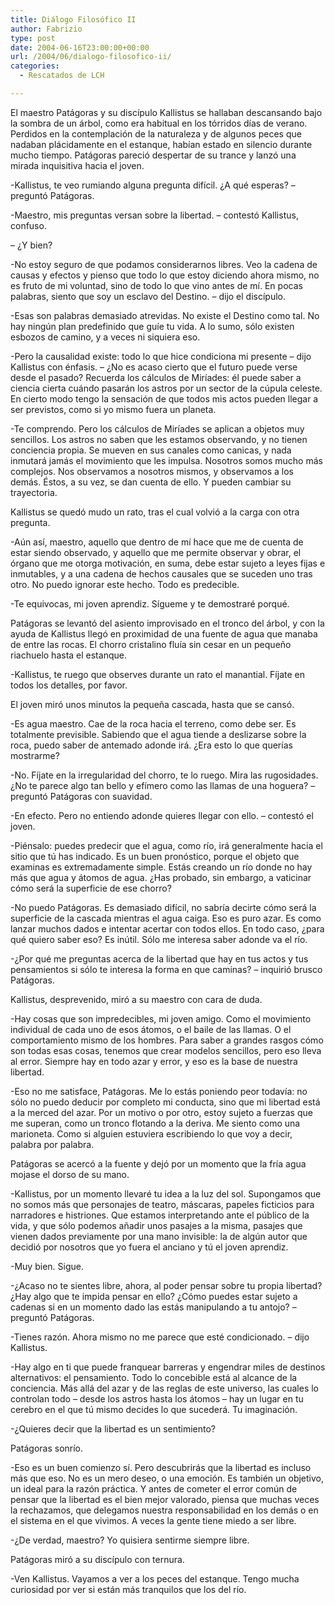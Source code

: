 ```yaml
---
title: Diálogo Filosófico II
author: Fabrizio
type: post
date: 2004-06-16T23:00:00+00:00
url: /2004/06/dialogo-filosofico-ii/
categories:
  - Rescatados de LCH

---
```

El maestro Patágoras y su discípulo Kallistus se hallaban descansando bajo la sombra de un árbol, como era habitual en los tórridos días de verano. Perdidos en la contemplación de la naturaleza y de algunos peces que nadaban plácidamente en el estanque, habían estado en silencio durante mucho tiempo. Patágoras pareció despertar de su trance y lanzó una mirada inquisitiva hacia el joven.

-Kallistus, te veo rumiando alguna pregunta difícil. ¿A qué esperas? &#8211; preguntó Patágoras.

-Maestro, mis preguntas versan sobre la libertad. &#8211; contestó Kallistus, confuso.

&#8211; ¿Y bien?

-No estoy seguro de que podamos considerarnos libres. Veo la cadena de causas y efectos y pienso que todo lo que estoy diciendo ahora mismo, no es fruto de mi voluntad, sino de todo lo que vino antes de mí. En pocas palabras, siento que soy un esclavo del Destino. &#8211; dijo el discípulo.

-Esas son palabras demasiado atrevidas. No existe el Destino como tal. No hay ningún plan predefinido que guíe tu vida. A lo sumo, sólo existen esbozos de camino, y a veces ni siquiera eso. 

-Pero la causalidad existe: todo lo que hice condiciona mi presente &#8211; dijo Kallistus con énfasis. &#8211; ¿No es acaso cierto que el futuro puede verse desde el pasado? Recuerda los cálculos de Miríades: él puede saber a ciencia cierta cuándo pasarán los astros por un sector de la cúpula celeste. En cierto modo tengo la sensación de que todos mis actos pueden llegar a ser previstos, como si yo mismo fuera un planeta.

-Te comprendo. Pero los cálculos de Miríades se aplican a objetos muy sencillos. Los astros no saben que les estamos observando, y no tienen conciencia propia. Se mueven en sus canales como canicas, y nada inmutará jamás el movimiento que les impulsa. Nosotros somos mucho más complejos. Nos observamos a nosotros mismos, y observamos a los demás. Éstos, a su vez, se dan cuenta de ello. Y pueden cambiar su trayectoria.

Kallistus se quedó mudo un rato, tras el cual volvió a la carga con otra pregunta.

-Aún así, maestro, aquello que dentro de mí hace que me de cuenta de estar siendo observado, y aquello que me permite observar y obrar, el órgano que me otorga motivación, en suma, debe estar sujeto a leyes fijas e inmutables, y a una cadena de hechos causales que se suceden uno tras otro. No puedo ignorar este hecho. Todo es predecible.

-Te equivocas, mi joven aprendiz. Sígueme y te demostraré porqué.

Patágoras se levantó del asiento improvisado en el tronco del árbol, y con la ayuda de Kallistus llegó en proximidad de una fuente de agua que manaba de entre las rocas. El chorro cristalino fluía sin cesar en un pequeño riachuelo hasta el estanque. 

-Kallistus, te ruego que observes durante un rato el manantial. Fíjate en todos los detalles, por favor.

El joven miró unos minutos la pequeña cascada, hasta que se cansó.

-Es agua maestro. Cae de la roca hacia el terreno, como debe ser. Es totalmente previsible. Sabiendo que el agua tiende a deslizarse sobre la roca, puedo saber de antemado adonde irá. ¿Era esto lo que querías mostrarme?

-No. Fíjate en la irregularidad del chorro, te lo ruego. Mira las rugosidades. ¿No te parece algo tan bello y efímero como las llamas de una hoguera? &#8211; preguntó Patágoras con suavidad.

-En efecto. Pero no entiendo adonde quieres llegar con ello. &#8211; contestó el joven.

-Piénsalo: puedes predecir que el agua, como río, irá generalmente hacia el sitio que tú has indicado. Es un buen pronóstico, porque el objeto que examinas es extremadamente simple. Estás creando un río donde no hay más que agua y átomos de agua. ¿Has probado, sin embargo, a vaticinar cómo será la superficie de ese chorro?

-No puedo Patágoras. Es demasiado difícil, no sabría decirte cómo será la superficie de la cascada mientras el agua caiga. Eso es puro azar. Es como lanzar muchos dados e intentar acertar con todos ellos. En todo caso, ¿para qué quiero saber eso? Es inútil. Sólo me interesa saber adonde va el río.

-¿Por qué me preguntas acerca de la libertad que hay en tus actos y tus pensamientos si sólo te interesa la forma en que caminas? &#8211; inquirió brusco Patágoras.

Kallistus, desprevenido, miró a su maestro con cara de duda.

-Hay cosas que son impredecibles, mi joven amigo. Como el movimiento individual de cada uno de esos átomos, o el baile de las llamas. O el comportamiento mismo de los hombres. Para saber a grandes rasgos cómo son todas esas cosas, tenemos que crear modelos sencillos, pero eso lleva al error. Siempre hay en todo azar y error, y eso es la base de nuestra libertad.

-Eso no me satisface, Patágoras. Me lo estás poniendo peor todavía: no sólo no puedo deducir por completo mi conducta, sino que mi libertad está a la merced del azar. Por un motivo o por otro, estoy sujeto a fuerzas que me superan, como un tronco flotando a la deriva. Me siento como una marioneta. Como si alguien estuviera escribiendo lo que voy a decir, palabra por palabra.

Patágoras se acercó a la fuente y dejó por un momento que la fría agua mojase el dorso de su mano.

-Kallistus, por un momento llevaré tu idea a la luz del sol. Supongamos que no somos más que personajes de teatro, máscaras, papeles ficticios para narradores e histriones. Que estamos interpretando ante el público de la vida, y que sólo podemos añadir unos pasajes a la misma, pasajes que vienen dados previamente por una mano invisible: la de algún autor que decidió por nosotros que yo fuera el anciano y tú el joven aprendiz.

-Muy bien. Sigue.

-¿Acaso no te sientes libre, ahora, al poder pensar sobre tu propia libertad? ¿Hay algo que te impida pensar en ello? ¿Cómo puedes estar sujeto a cadenas si en un momento dado las estás manipulando a tu antojo? &#8211; preguntó Patágoras.

-Tienes razón. Ahora mismo no me parece que esté condicionado. &#8211; dijo Kallistus.

-Hay algo en ti que puede franquear barreras y engendrar miles de destinos alternativos: el pensamiento. Todo lo concebible está al alcance de la conciencia. Más allá del azar y de las reglas de este universo, las cuales lo controlan todo &#8211; desde los astros hasta los átomos &#8211; hay un lugar en tu cerebro en el que tú mismo decides lo que sucederá. Tu imaginación.

-¿Quieres decir que la libertad es un sentimiento?

Patágoras sonrío.

-Eso es un buen comienzo sí. Pero descubrirás que la libertad es incluso más que eso. No es un mero deseo, o una emoción. Es también un objetivo, un ideal para la razón práctica. Y antes de cometer el error común de pensar que la libertad es el bien mejor valorado, piensa que muchas veces la rechazamos, que delegamos nuestra responsabilidad en los demás o en el sistema en el que vivimos. A veces la gente tiene miedo a ser libre.

-¿De verdad, maestro? Yo quisiera sentirme siempre libre.

Patágoras miró a su discípulo con ternura.

-Ven Kallistus. Vayamos a ver a los peces del estanque. Tengo mucha curiosidad por ver si están más tranquilos que los del río.